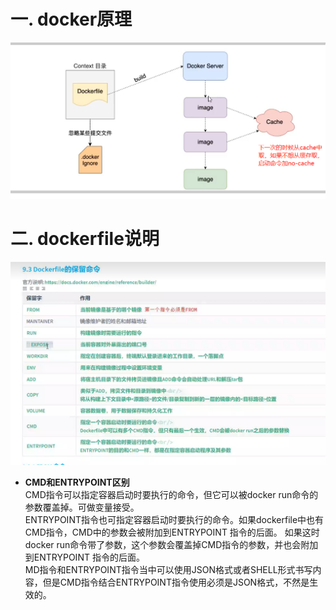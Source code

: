 
# 一. docker原理
![镜像构建原理](../pic/镜像构建.png)  

# 二. dockerfile说明
![dockerfile指令简介](../pic/Dockerfile指令.png)

+ **CMD和ENTRYPOINT区别**      
  CMD指令可以指定容器启动时要执行的命令，但它可以被docker run命令的参数覆盖掉。可做变量接受。  
  ENTRYPOINT指令也可指定容器启动时要执行的命令。如果dockerfile中也有CMD指令，CMD中的参数会被附加到ENTRYPOINT 指令的后面。 如果这时docker run命令带了参数，这个参数会覆盖掉CMD指令的参数，并也会附加到ENTRYPOINT 指令的后面。       
  MD指令和ENTRYPOINT指令当中可以使用JSON格式或者SHELL形式书写内容，但是CMD指令结合ENTRYPOINT指令使用必须是JSON格式，不然是生效的。
